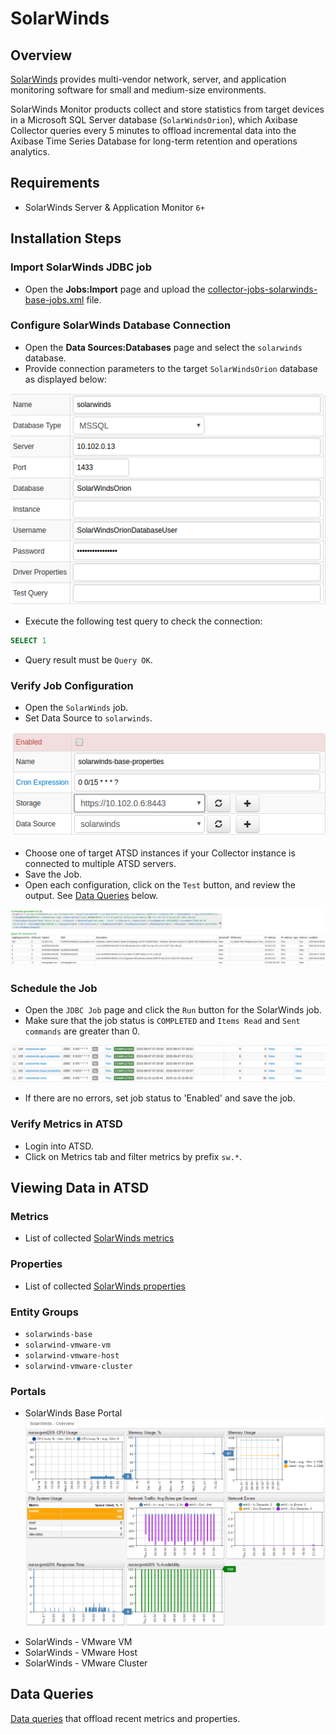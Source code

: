 # SolarWinds

## Overview

[SolarWinds](http://www.solarwinds.com/) provides multi-vendor network, server, and application monitoring software for small and medium-size environments.

SolarWinds Monitor products collect and store statistics from target devices in a Microsoft SQL Server database (`SolarWindsOrion`), which Axibase Collector queries every 5 minutes to offload incremental data into the Axibase Time Series Database for long-term retention and operations analytics.


## Requirements

- SolarWinds Server & Application Monitor `6+`

## Installation Steps

### Import SolarWinds JDBC job

* Open the **Jobs:Import** page and upload the [collector-jobs-solarwinds-base-jobs.xml](collector-jobs-solarwinds-base-jobs.xml) file.

### Configure SolarWinds Database Connection

* Open the **Data Sources:Databases** page and select the `solarwinds` database.
* Provide connection parameters to the target `SolarWindsOrion` database as displayed below:

![](images/solarwinds-datasource.png)

* Execute the following test query to check the connection:

```SQL
SELECT 1
```

* Query result must be `Query OK`.


### Verify Job Configuration

* Open the `SolarWinds` job.
* Set Data Source to `solarwinds`.

![](images/solarwinds-job.png)

* Choose one of target ATSD instances if your Collector instance is connected to multiple ATSD servers.
* Save the Job.
* Open each configuration, click on the `Test` button, and review the output. See [Data Queries](#data-queries) below.

![](images/test_result.png)

### Schedule the Job

* Open the `JDBC Job` page and click the `Run` button for the SolarWinds job.
* Make sure that the job status is `COMPLETED` and `Items Read` and `Sent commands` are greater than 0.

![](images/test_run.png)

* If there are no errors, set job status to 'Enabled' and save the job.

### Verify Metrics in ATSD

* Login into ATSD.
* Click on Metrics tab and filter metrics by prefix `sw.*`.

## Viewing Data in ATSD

### Metrics

* List of collected [SolarWinds metrics](metric-list.md)

### Properties

* List of collected [SolarWinds properties](properties-list.md)

### Entity Groups

- `solarwinds-base`
- `solarwind-vmware-vm`
- `solarwind-vmware-host`
- `solarwind-vmware-cluster`

### Portals

* SolarWinds Base Portal
![](images/solarwinds_base_portal_31.png)

- SolarWinds - VMware VM
- SolarWinds - VMware Host
- SolarWinds - VMware Cluster

## Data Queries

[Data queries](data-queries.md) that offload recent metrics and properties.
